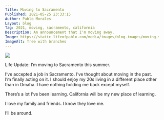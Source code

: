 ```yaml
---
Title: Moving to Sacramento
Published: 2021-05-25 23:33:15
Author: Pablo Morales
Layout: blog
Tag: 2021, moving, sacramento, california
Description: An announcement that I'm moving away. 
Image: https://static.lifeofpablo.com/media/images/blog-images/moving-sacramento/tree-branch.jpg
ImageAlt: Tree with branches
---
```

<img class="center w-50" src="https://static.lifeofpablo.com/media/images/blog-images/moving-sacramento/tree-branch.jpg" />

Life Update: I’m moving to Sacramento this summer.  

I’ve accepted a job in Sacramento. I’ve thought about moving in the past. I’m finally acting on it. I should enjoy my 20s living in a different place other than in Omaha. I have nothing holding me back except myself.

There’s a lot I’ve been learning. California will be my new place of learning.

I love my family and friends. I know they love me.

I’ll be around.
